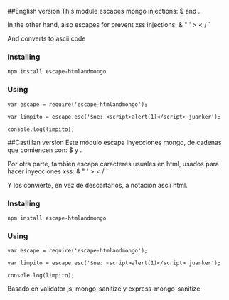 ##English version
This module escapes mongo injections: $ and .

In the other hand, also escapes for prevent xss injections: & " ' > < / `

And converts to ascii code

### Installing

```
npm install escape-htmlandmongo
```

### Using

```
var escape = require('escape-htmlandmongo');

var limpito = escape.esc('$ne: <script>alert(1)</script> juanker');

console.log(limpito);
```


##Castillan version
Este módulo escapa inyecciones mongo, de cadenas que comiencen con: $ y .

Por otra parte, también escapa caracteres usuales en html, usados para hacer inyecciones xss:  & " ' > < / `

Y los convierte, en vez de descartarlos, a notación ascii html.

### Installing

```
npm install escape-htmlandmongo
```

### Using

```
var escape = require('escape-htmlandmongo');

var limpito = escape.esc('$ne: <script>alert(1)</script> juanker');

console.log(limpito);
```


Basado en validator js, mongo-sanitize y express-mongo-sanitize
